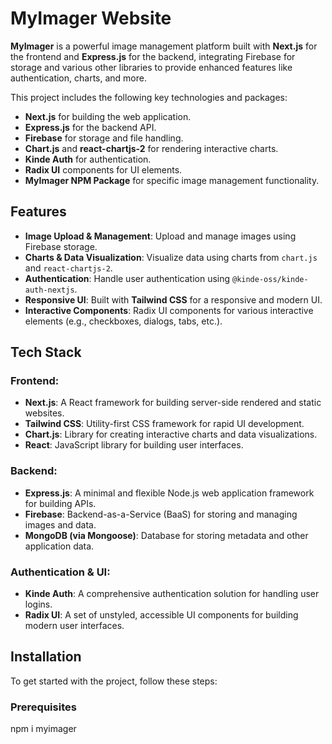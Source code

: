 # MyImager Website

**MyImager** is a powerful image management platform built with **Next.js** for the frontend and **Express.js** for the backend, integrating Firebase for storage and various other libraries to provide enhanced features like authentication, charts, and more.

This project includes the following key technologies and packages:
- **Next.js** for building the web application.
- **Express.js** for the backend API.
- **Firebase** for storage and file handling.
- **Chart.js** and **react-chartjs-2** for rendering interactive charts.
- **Kinde Auth** for authentication.
- **Radix UI** components for UI elements.
- **MyImager NPM Package** for specific image management functionality.

## Features
- **Image Upload & Management**: Upload and manage images using Firebase storage.
- **Charts & Data Visualization**: Visualize data using charts from `chart.js` and `react-chartjs-2`.
- **Authentication**: Handle user authentication using `@kinde-oss/kinde-auth-nextjs`.
- **Responsive UI**: Built with **Tailwind CSS** for a responsive and modern UI.
- **Interactive Components**: Radix UI components for various interactive elements (e.g., checkboxes, dialogs, tabs, etc.).

## Tech Stack

### Frontend:
- **Next.js**: A React framework for building server-side rendered and static websites.
- **Tailwind CSS**: Utility-first CSS framework for rapid UI development.
- **Chart.js**: Library for creating interactive charts and data visualizations.
- **React**: JavaScript library for building user interfaces.

### Backend:
- **Express.js**: A minimal and flexible Node.js web application framework for building APIs.
- **Firebase**: Backend-as-a-Service (BaaS) for storing and managing images and data.
- **MongoDB (via Mongoose)**: Database for storing metadata and other application data.

### Authentication & UI:
- **Kinde Auth**: A comprehensive authentication solution for handling user logins.
- **Radix UI**: A set of unstyled, accessible UI components for building modern user interfaces.

## Installation

To get started with the project, follow these steps:

### Prerequisites
npm i myimager 

